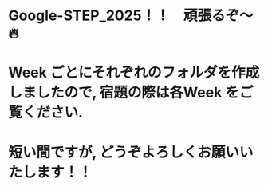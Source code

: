 # Google-STEP_2025！！　頑張るぞ〜🔥
# Week ごとにそれぞれのフォルダを作成しましたので, 宿題の際は各Week をご覧ください.
# 短い間ですが, どうぞよろしくお願いいたします！！